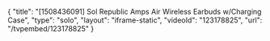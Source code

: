{
    "title": "[1508436091] Sol Republic Amps Air Wireless Earbuds w\/Charging Case",
    "type": "solo",
    "layout": "iframe-static",
    "videoId": "123178825",
    "url": "\/tvpembed\/123178825"
}